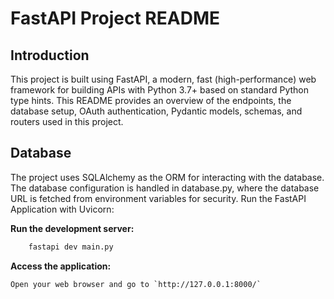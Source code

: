 # FastAPI Project README
## Introduction
 This project is built using FastAPI, a modern, fast (high-performance) web framework for building APIs with Python 3.7+ based on standard Python type hints. This README provides an overview of the endpoints, the database setup, OAuth authentication, Pydantic models, schemas, and routers used in this project.
## Database
 The project uses SQLAlchemy as the ORM for interacting with the database. The database configuration is handled in database.py, where the database URL is fetched from environment variables for security.
 Run the FastAPI Application with Uvicorn:
 
**Run the development server:**
```sh
    fastapi dev main.py
```
 **Access the application:**

    Open your web browser and go to `http://127.0.0.1:8000/`
